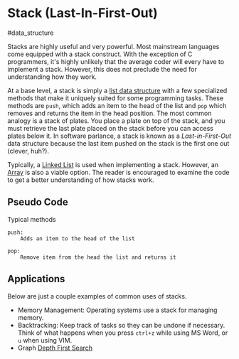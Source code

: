# Stack (Last-In-First-Out)
#data_structure

Stacks are highly useful and very powerful.  Most mainstream languages come
equipped with a stack construct. With the exception of C programmers, it's
highly unlikely that the average coder will every have to implement a stack.
However, this does not preclude the need for understanding how they work.

At a base level, a stack is simply a [list data
structure](../list_data_structures) with a few specialized methods that make it
uniquely suited for some programming tasks. These methods are `push`, which adds
an item to the head of the list and `pop` which removes and returns the item in
the head position. The most common analogy is a stack of plates. You place a
plate on top of the stack, and you must retrieve the last plate placed on the
stack before you can access plates below it. In software parlance, a stack is
known as a *Last-in-First-Out* data structure because the last item pushed on
the stack is the first one out (clever, huh?).

Typically, a [Linked List](../list_data_structures/README.md#linked-lists) is
used when implementing a stack. However, an
[Array](../list_data_structures/README.md#arrays) is also a viable option. The
reader is encouraged to examine the code to get a better understanding of how
stacks work.

## Pseudo Code
Typical methods

```
push:
    Adds an item to the head of the list

pop:
    Remove item from the head the list and returns it
```

## Applications

Below are just a couple examples of common uses of stacks.

* Memory Management: Operating systems use a stack for managing memory.
* Backtracking: Keep track of tasks so they can be undone if necessary. Think of
    what happens when you press `ctrl+z` while using MS Word, or `u` when using
    VIM.
* Graph [Depth First Search](../graph_search/README.md#depth-first-search-dfs)
